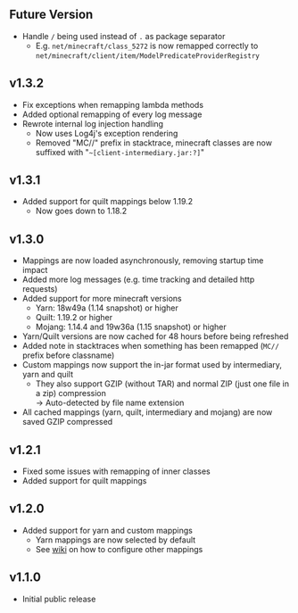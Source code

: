 ## Future Version

- Handle `/` being used instead of `.` as package separator
    - E.g. `net/minecraft/class_5272` is now remapped correctly
      to `net/minecraft/client/item/ModelPredicateProviderRegistry`

## v1.3.2

- Fix exceptions when remapping lambda methods
- Added optional remapping of every log message
- Rewrote internal log injection handling
    - Now uses Log4j's exception rendering
    - Removed "MC//" prefix in stacktrace, minecraft classes are now suffixed with "`~[client-intermediary.jar:?]`"

## v1.3.1

- Added support for quilt mappings below 1.19.2
    - Now goes down to 1.18.2

## v1.3.0

- Mappings are now loaded asynchronously, removing startup time impact
- Added more log messages (e.g. time tracking and detailed http requests)
- Added support for more minecraft versions
    - Yarn: 18w49a (1.14 snapshot) or higher
    - Quilt: 1.19.2 or higher
    - Mojang: 1.14.4 and 19w36a (1.15 snapshot) or higher
- Yarn/Quilt versions are now cached for 48 hours before being refreshed
- Added note in stacktraces when something has been remapped (`MC//` prefix before classname)
- Custom mappings now support the in-jar format used by intermediary, yarn and quilt
    - They also support GZIP (without TAR) and normal ZIP (just one file in a zip) compression<br>
      → Auto-detected by file name extension
- All cached mappings (yarn, quilt, intermediary and mojang) are now saved GZIP compressed

## v1.2.1

- Fixed some issues with remapping of inner classes
- Added support for quilt mappings

## v1.2.0

- Added support for yarn and custom mappings
    - Yarn mappings are now selected by default
    - See [wiki](https://github.com/booky10/StackDeobfuscator/wiki) on how to configure other mappings

## v1.1.0

- Initial public release
